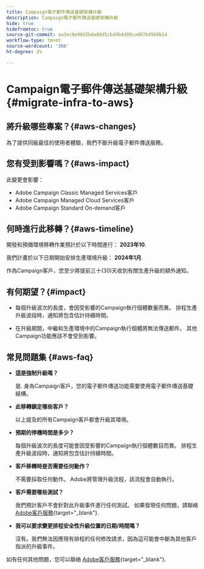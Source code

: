```yaml
---
title: Campaign電子郵件傳送基礎架構升級
description: Campaign電子郵件傳送基礎架構升級
hide: true
hidefromtoc: true
source-git-commit: aa3ec8e96d3bda80d5cbd4b4d98cad07b4560b14
workflow-type: tm+mt
source-wordcount: '366'
ht-degree: 2%

---
```



# Campaign電子郵件傳送基礎架構升級 {#migrate-infra-to-aws}

## 將升級哪些專案？{#aws-changes}

為了提供同級最佳的使用者體驗，我們不斷升級電子郵件傳送服務。

## 您有受到影響嗎？{#aws-impact}

此變更會影響：

* Adobe Campaign Classic Managed Services客戶
* Adobe Campaign Managed Cloud Services客戶
* Adobe Campaign Standard On-demand客戶

## 何時進行此移轉？{#aws-timeline}

開發和預備環境移轉作業預計於以下時間進行： **2023年10**.

我們計畫於以下日期開始安排生產環境升級： **2024年1月**.

作為Campaign客戶，您至少將提前三十(30)天收到有關生產升級的額外通知。

## 有何期望？{#impact}

* 每個升級波次的長度，會因受影響的Campaign執行個體數量而異。 排程生產升級波段時，通知將包含估計持續時間。

* 在升級期間，中繼和生產環境中的Campaign執行個體將無法傳送郵件。 其他Campaign功能應該不會受到影響。

## 常見問題集 {#aws-faq}

* **這是強制升級嗎？**

  是. 身為Campaign客戶，您的電子郵件傳送功能需要使用電子郵件傳送基礎結構。

* **此移轉鎖定哪些客戶？**

  以上提及的所有Campaign客戶都會升級其環境。

* **預期的停機時間是多少？**

  每個升級波次的長度可能會因受影響的Campaign執行個體數目而異。 排程生產升級波段時，通知將包含估計持續時間。

* **客戶移轉時是否需要任何動作？**

  不需要採取任何動作。 Adobe將管理升級流程，該流程會自動執行。

* **客戶需要哪些測試？**

  我們預計客戶不會針對此升級事件進行任何測試。 如果發現任何問題，請聯絡 [Adobe客戶服務](https://experienceleague.adobe.com/?support-solution=Campaign#support){target="_blank"}.


* **我可以要求變更排程安全性升級位置的日期/時間嗎？**

  沒有。我們無法因應現有排程的任何修改請求，因為這可能會中斷為其他客戶指派的升級事件。

如有任何其他問題，您可以聯絡 [Adobe客戶服務](https://experienceleague.adobe.com/?support-solution=Campaign#support){target="_blank"}.
